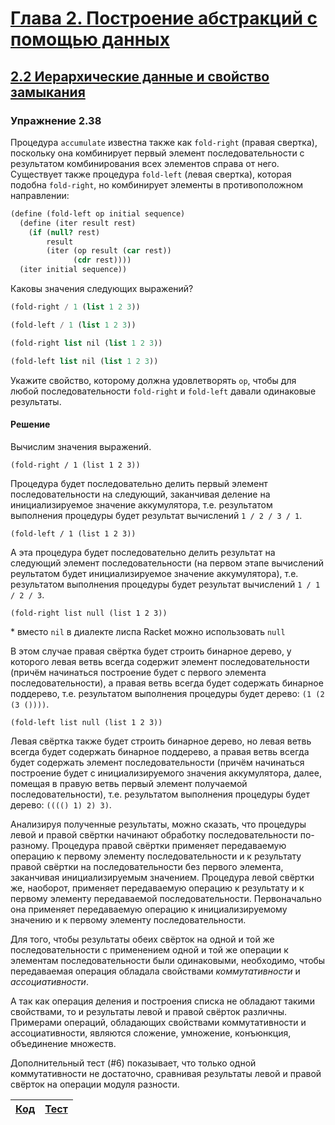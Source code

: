 # [Глава 2. Построение абстракций с помощью данных](index.md#Глава-2-Построение-абстракций-с-помощью-данных)
## [2.2 Иерархические данные и свойство замыкания](index.md#22-Иерархические-данные-и-свойство-замыкания)

### Упражнение 2.38
Процедура `accumulate` известна также как `fold-right` (правая свертка),
поскольку она комбинирует первый элемент последовательности с результатом
комбинирования всех элементов справа от него. Существует также процедура
`fold-left` (левая свертка), которая подобна `fold-right`, но комбинирует
элементы в противоположном направлении:

```scheme
(define (fold-left op initial sequence)
  (define (iter result rest)
    (if (null? rest)
        result
        (iter (op result (car rest))
              (cdr rest))))
  (iter initial sequence))
 ```

Каковы значения следующих выражений?

```scheme
(fold-right / 1 (list 1 2 3))

(fold-left / 1 (list 1 2 3))

(fold-right list nil (list 1 2 3))

(fold-left list nil (list 1 2 3))
```

Укажите свойство, которому должна удовлетворять `op`, чтобы для любой
последовательности `fold-right` и `fold-left` давали одинаковые результаты.

#### Решение
Вычислим значения выражений.

```racket
(fold-right / 1 (list 1 2 3))
```
Процедура будет последовательно делить первый элемент последовательности на
следующий, заканчивая деление на инициализируемое значение аккумулятора, т.е.
результатом выполнения процедуры будет результат вычислений `1 / 2 / 3 / 1`.

```racket
(fold-left / 1 (list 1 2 3))
```

А эта процедура будет последовательно делить результат на следующий элемент
последовательности (на первом этапе вычислений реультатом будет инициализируемое
значение аккумулятора), т.е. результатом выполнения процедуры будет результат
вычислений `1 / 1 / 2 / 3`.

```racket
(fold-right list null (list 1 2 3))
```
\* вместо `nil` в диалекте лиспа Racket можно использовать `null`

В этом случае правая свёртка будет строить бинарное дерево, у которого левая
ветвь всегда содержит элемент последовательности (причём начинаться построение
будет с первого элемента последовательности), а правая ветвь всегда будет
содержать бинарное поддерево, т.е. результатом выполнения процедуры будет
дерево: `(1 (2 (3 ())))`.

```racket
(fold-left list null (list 1 2 3))
```

Левая свёртка также будет строить бинарное дерево, но левая ветвь всегда будет
содержать бинарное поддерево, а правая ветвь всегда будет содержать элемент
последовательности (причём начинаться построение будет с инициализируемого
значения аккумулятора, далее, помещая в правую ветвь первый элемент получаемой
последовательности), т.е. результатом выполнения процедуры будет дерево:
`(((() 1) 2) 3)`.

Анализируя полученные результаты, можно сказать, что процедуры левой и
правой свёртки начинают обработку последовательности по-разному. Процедура
правой свёртки применяет передаваемую операцию к первому элементу
последовательности и к результату правой свёртки на последовательности без
первого элемента, заканчивая инициализируемым значением. Процедура левой свёртки
же, наоборот, применяет передаваемую операцию к результату и к первому элементу
передаваемой последовательности. Первоначально она применяет передаваемую
операцию к инициализируемому значению и к первому элементу последовательности.

Для того, чтобы результаты обеих свёрток на одной и той же последовательности с
применением одной и той же операции к элементам последовательности были
одинаковыми, необходимо, чтобы передаваемая операция обладала свойствами
_коммутативности_ и _ассоциативности_.

А так как операция деления и построения списка не обладают такими свойствами, то
и результаты левой и правой свёрток различны. Примерами операций, обладающих
свойствами коммутативности и ассоциативности, являются сложение, умножение,
конъюнкция, объединение множеств.

Дополнительный тест (#6) показывает, что только одной коммутативности не
достаточно, сравнивая результаты левой и правой свёрток на операции модуля
разности.

[Код](../../src/chapter02/exercise_2_38.rkt) | [Тест](../../test/chapter02/test_exercise_2_38.rkt)
--- | ---
